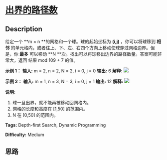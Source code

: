 # [出界的路径数][title]

## Description

给定一个 **m × n **的网格和一个球。球的起始坐标为  **(i,j)**  ，你可以将球移到 **相邻**
的单元格内，或者往上、下、左、右四个方向上移动使球穿过网格边界。但是，你 **最多** 可以移动  **N
**次。找出可以将球移出边界的路径数量。答案可能非常大，返回 结果 mod 109 \+ 7 的值。



**示例 1：**
            **输入:** m = 2, n = 2, N = 2, i = 0, j = 0    **输出:** 6    **解释:**    ![](https://assets.leetcode-cn.com/aliyun-lc-upload/uploads/2018/10/12/out_of_boundary_paths_1.png)    

**示例 2：**
            **输入:** m = 1, n = 3, N = 3, i = 0, j = 1    **输出:** 12    **解释:**    ![](https://assets.leetcode-cn.com/aliyun-lc-upload/uploads/2018/10/12/out_of_boundary_paths_2.png)    



**说明:**

  1. 球一旦出界，就不能再被移动回网格内。
  2. 网格的长度和高度在 [1,50] 的范围内。
  3. N 在 [0,50] 的范围内。


**Tags:** Depth-first Search, Dynamic Programming

**Difficulty:** Medium

## 思路

[title]: https://leetcode-cn.com/problems/out-of-boundary-paths
